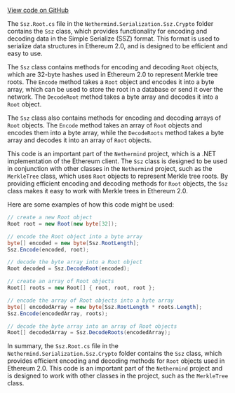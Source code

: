[View code on GitHub](https://github.com/nethermindeth/nethermind/son/src/Nethermind/Nethermind.Serialization.Ssz/Crypto)

The `Ssz.Root.cs` file in the `Nethermind.Serialization.Ssz.Crypto` folder contains the `Ssz` class, which provides functionality for encoding and decoding data in the Simple Serialize (SSZ) format. This format is used to serialize data structures in Ethereum 2.0, and is designed to be efficient and easy to use.

The `Ssz` class contains methods for encoding and decoding `Root` objects, which are 32-byte hashes used in Ethereum 2.0 to represent Merkle tree roots. The `Encode` method takes a `Root` object and encodes it into a byte array, which can be used to store the root in a database or send it over the network. The `DecodeRoot` method takes a byte array and decodes it into a `Root` object.

The `Ssz` class also contains methods for encoding and decoding arrays of `Root` objects. The `Encode` method takes an array of `Root` objects and encodes them into a byte array, while the `DecodeRoots` method takes a byte array and decodes it into an array of `Root` objects.

This code is an important part of the `Nethermind` project, which is a .NET implementation of the Ethereum client. The `Ssz` class is designed to be used in conjunction with other classes in the `Nethermind` project, such as the `MerkleTree` class, which uses `Root` objects to represent Merkle tree roots. By providing efficient encoding and decoding methods for `Root` objects, the `Ssz` class makes it easy to work with Merkle trees in Ethereum 2.0.

Here are some examples of how this code might be used:

```csharp
// create a new Root object
Root root = new Root(new byte[32]);

// encode the Root object into a byte array
byte[] encoded = new byte[Ssz.RootLength];
Ssz.Encode(encoded, root);

// decode the byte array into a Root object
Root decoded = Ssz.DecodeRoot(encoded);

// create an array of Root objects
Root[] roots = new Root[] { root, root, root };

// encode the array of Root objects into a byte array
byte[] encodedArray = new byte[Ssz.RootLength * roots.Length];
Ssz.Encode(encodedArray, roots);

// decode the byte array into an array of Root objects
Root[] decodedArray = Ssz.DecodeRoots(encodedArray);
```

In summary, the `Ssz.Root.cs` file in the `Nethermind.Serialization.Ssz.Crypto` folder contains the `Ssz` class, which provides efficient encoding and decoding methods for `Root` objects used in Ethereum 2.0. This code is an important part of the `Nethermind` project and is designed to work with other classes in the project, such as the `MerkleTree` class.
